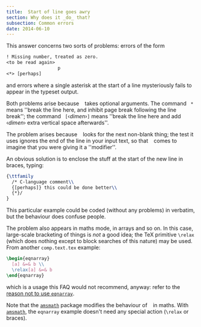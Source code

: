 ```yaml
---
title:  Start of line goes awry
section: Why does it _do_ that?
subsection: Common errors
date: 2014-06-10
---
```


This answer concerns two sorts of problems: errors of the form
```latex
! Missing number, treated as zero.
<to be read again> 
                   p
<*> [perhaps]
```
and errors where a single asterisk at the start of a line mysteriously
fails to appear in the typeset output.

Both problems arise because ` ` takes optional arguments.  The
command ` *` means ''break the line here, and inhibit page break
following the line break''; the command ` [`&lsaquo;_dimen_&rsaquo;`]`
means ''break the line here and add &lsaquo;_dimen_&rsaquo; extra vertical space
afterwards''.

The problem arises because ` ` looks for the next
non-blank thing; the test it uses ignores the end of the line in
your input text, so that ` ` comes to imagine that you
were giving it a ''modifier''.

An obvious solution is to enclose the stuff at the start of the new
line in braces, typing:
<!-- {% raw %} -->
```latex
{\ttfamily
  /* C-language comment\\
  {[perhaps]} this could be done better\\
  {*}/
}
```
<!-- {% endraw %} -->
This particular example could be coded (without any problems) in
verbatim, but the behaviour does confuse people.

The problem also appears in maths mode, in arrays and so on.  In this
case, large-scale bracketing of things is _not_ a good idea; the
TeX primitive `\relax` (which does nothing except to block
searches of this nature) may be used.  From another
`comp.text.tex` example:
```latex
\begin{eqnarray}
  [a] &=& b \\
  \relax[a] &=& b
\end{eqnarray}
```
which is a usage this FAQ would not recommend, anyway: refer
to the [reason not to use `eqnarray`](FAQ-eqnarray.md).

Note that the [`amsmath`](https://ctan.org/pkg/amsmath) package modifies the behaviour of
` ` in maths.  With [`amsmath`](https://ctan.org/pkg/amsmath), the
`eqnarray` example doesn't need any special action
(`\relax` or braces).

